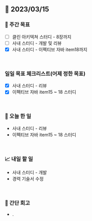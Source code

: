 ## 📅 2023/03/15


### 👏 주간 목표

- [ ] 클린 아키텍쳐 스터디 - 8장까지
- [ ] 사내 스터디 - 개발 및 리뷰
- [x] 사내 스터디 - 이펙티브 자바 item18까지

<br/>

### 일일 목표 체크리스트(어제 정한 목표)

- [x] 사내 스터디 - 리뷰
- [x] 이펙티브 자바 item15 ~ 18 스터디

<br/>

### 💯 오늘 한 일

- 사내 스터디 - 리뷰
- 이펙티브 자바 item15 ~ 18 스터디

<br/>

### 📈 내일 할 일

- 사내 스터디 - 개발
- 경력 기술서 수정
  
<br/>

### 🤔 간단 회고

- .
 
